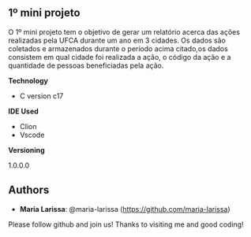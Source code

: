 ## 1º mini projeto
 
O 1º mini projeto tem o objetivo de gerar um relatório acerca das ações realizadas pela UFCA durante um ano em 3 cidades.
Os dados são coletados e armazenados durante o período acima citado,os dados consistem em qual cidade foi realizada a ação, o código da ação e a quantidade de pessoas beneficiadas pela ação.
 

**Technology**
 
* C version  c17


**IDE Used**
 
* Clion
* Vscode
 

**Versioning**
 
1.0.0.0
 
 
 
 
## Authors
 
* **Maria Larissa**: @maria-larissa (https://github.com/maria-larissa)
 
 
Please follow github and join us!
Thanks to visiting me and good coding!

